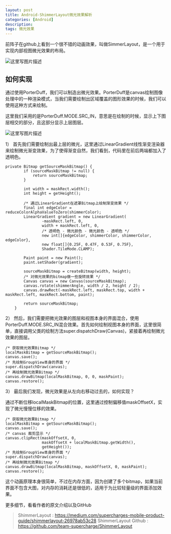 ```yaml
---
layout: post
title: Android-ShimmerLayout微光效果解析
categories: [Android]
description: 
tags: 微光效果
---
```


前阵子在github上看到一个很不错的动画效果，叫做SimmerLayout，是一个用于实现内部视图微光效果的布局。

![这里写图片描述](http://img.blog.csdn.net/20170814163637270?watermark/2/text/aHR0cDovL2Jsb2cuY3Nkbi5uZXQvejgyMzY3ODI1/font/5a6L5L2T/fontsize/400/fill/I0JBQkFCMA==/dissolve/70/gravity/SouthEast)


## 如何实现

通过使用PorterDuff，我们可以制造出微光效果。PorterDuff是canvas绘制图像处理中的一种渲染模式，当我们需要绘制出区域覆盖的图形效果的时候，我们可以使用这种方式来绘制。

这里我们采用的是PorterDuff.MODE.SRC_IN，意思是在绘制的时候，显示上下图层相交的部分，且这部分显示上层图层。

![这里写图片描述](http://img.blog.csdn.net/20170814163702934?watermark/2/text/aHR0cDovL2Jsb2cuY3Nkbi5uZXQvejgyMzY3ODI1/font/5a6L5L2T/fontsize/400/fill/I0JBQkFCMA==/dissolve/70/gravity/SouthEast)

1） 首先我们需要绘制出最上层的微光，这里通过LinearGradient线性渐变渲染器来绘制微光渐变效果，为了使得渐变自然，我们看到，代码里在前后两端都加入了透明色。

```
private Bitmap getSourceMaskBitmap() {
        if (sourceMaskBitmap != null) {
            return sourceMaskBitmap;
        }

        int width = maskRect.width();
        int height = getHeight();
        
        /* 通过LinearGradient在遮罩Bitmap上绘制渐变效果 */
        final int edgeColor = reduceColorAlphaValueToZero(shimmerColor);
        LinearGradient gradient = new LinearGradient(
                -maskRect.left, 0,
                width + maskRect.left, 0,
                /* 透明色 - 微光颜色 - 微光颜色 - 透明色 */
                new int[]{edgeColor, shimmerColor, shimmerColor, edgeColor},
                new float[]{0.25F, 0.47F, 0.53F, 0.75F},
                Shader.TileMode.CLAMP);
        
        Paint paint = new Paint();
        paint.setShader(gradient);

        sourceMaskBitmap = createBitmap(width, height);
        /* 对微光效果的bitmap做一些旋转效果 */
        Canvas canvas = new Canvas(sourceMaskBitmap);
        canvas.rotate(shimmerAngle, width / 2, height / 2);
        canvas.drawRect(-maskRect.left, maskRect.top, width + maskRect.left, maskRect.bottom, paint);

        return sourceMaskBitmap;
    }
```

2） 然后，我们需要把微光效果的图层和视图本身的界面混合，使用PorterDuff.MODE.SRC_IN混合效果。首先如何绘制视图本身的界面，这里很简单，直接调用父类的绘制方法super.dispatchDraw(Canvas)，紧接着再绘制微光效果的图层。

```
/* 获取微光效果Bitmap */
localMaskBitmap = getSourceMaskBitmap();
canvas.save();
/* 先绘制GroupView本身的界面 */
super.dispatchDraw(canvas);
/* 再绘制微光效果Bitmap */
canvas.drawBitmap(localMaskBitmap, 0, 0, maskPaint);
canvas.restore();
```



3） 最后我们发现，微光效果是从左向右移动过去的，如何实现？

通过不断位移localMaskBitmap的位置，这里通过控制偏移值maskOffsetX，实现了微光慢慢位移的效果。

```
/* 获取微光效果Bitmap */
localMaskBitmap = getSourceMaskBitmap();
canvas.save();
/* canvas 裁剪显示 */
canvas.clipRect(maskOffsetX, 0,
                maskOffsetX + localMaskBitmap.getWidth(),
                getHeight());
/* 先绘制GroupView本身的界面 */
super.dispatchDraw(canvas);
/* 再绘制微光效果Bitmap */
canvas.drawBitmap(localMaskBitmap, maskOffsetX, 0, maskPaint);
canvas.restore();
```


这个动画原理本身很简单，不过在内存方面，因为创建了多个bitmap，如果当前界面不包含大图，对内存的消耗还是很低的，适用于为比较轻量级的界面添加效果。

更多细节，看看作者的原文介绍以及GitHub
>ShimmerLayout : https://medium.com/supercharges-mobile-product-guide/shimmerlayout-26978ab53c28
ShimmerLayout Github : https://github.com/team-supercharge/ShimmerLayout




